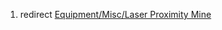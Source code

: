 1.  redirect [Equipment/Misc/Laser Proximity
    Mine](Equipment/Misc/Laser_Proximity_Mine "wikilink")